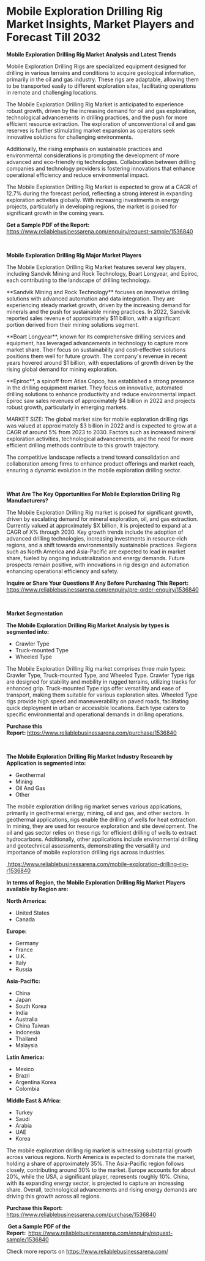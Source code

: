 <p><h1>Mobile Exploration Drilling Rig Market Insights, Market Players and Forecast Till 2032</h1></p><p><strong>Mobile Exploration Drilling Rig Market Analysis and Latest Trends</strong></p>
<p><p>Mobile Exploration Drilling Rigs are specialized equipment designed for drilling in various terrains and conditions to acquire geological information, primarily in the oil and gas industry. These rigs are adaptable, allowing them to be transported easily to different exploration sites, facilitating operations in remote and challenging locations. </p><p>The Mobile Exploration Drilling Rig Market is anticipated to experience robust growth, driven by the increasing demand for oil and gas exploration, technological advancements in drilling practices, and the push for more efficient resource extraction. The exploration of unconventional oil and gas reserves is further stimulating market expansion as operators seek innovative solutions for challenging environments. </p><p>Additionally, the rising emphasis on sustainable practices and environmental considerations is prompting the development of more advanced and eco-friendly rig technologies. Collaboration between drilling companies and technology providers is fostering innovations that enhance operational efficiency and reduce environmental impact.</p><p>The Mobile Exploration Drilling Rig Market is expected to grow at a CAGR of 12.7% during the forecast period, reflecting a strong interest in expanding exploration activities globally. With increasing investments in energy projects, particularly in developing regions, the market is poised for significant growth in the coming years.</p></p>
<p><strong>Get a Sample PDF of the Report:&nbsp;</strong> <a href="https://www.reliablebusinessarena.com/enquiry/request-sample/1536840?utm_campaign=3008&utm_medium=2&utm_source=Github&utm_content=ia&utm_term=11042025&utm_id=mobile-exploration-drilling-rig">https://www.reliablebusinessarena.com/enquiry/request-sample/1536840</a></p>
<p>&nbsp;</p>
<p><strong>Mobile Exploration Drilling Rig Major Market Players</strong></p>
<p><p>The Mobile Exploration Drilling Rig Market features several key players, including Sandvik Mining and Rock Technology, Boart Longyear, and Epiroc, each contributing to the landscape of drilling technology.</p><p>**Sandvik Mining and Rock Technology** focuses on innovative drilling solutions with advanced automation and data integration. They are experiencing steady market growth, driven by the increasing demand for minerals and the push for sustainable mining practices. In 2022, Sandvik reported sales revenue of approximately $11 billion, with a significant portion derived from their mining solutions segment.</p><p>**Boart Longyear**, known for its comprehensive drilling services and equipment, has leveraged advancements in technology to capture more market share. Their focus on sustainability and cost-effective solutions positions them well for future growth. The company's revenue in recent years hovered around $1 billion, with expectations of growth driven by the rising global demand for mining exploration.</p><p>**Epiroc**, a spinoff from Atlas Copco, has established a strong presence in the drilling equipment market. They focus on innovative, automated drilling solutions to enhance productivity and reduce environmental impact. Epiroc saw sales revenues of approximately $4 billion in 2022 and projects robust growth, particularly in emerging markets.</p><p>MARKET SIZE: The global market size for mobile exploration drilling rigs was valued at approximately $3 billion in 2022 and is expected to grow at a CAGR of around 5% from 2023 to 2030. Factors such as increased mineral exploration activities, technological advancements, and the need for more efficient drilling methods contribute to this growth trajectory.</p><p>The competitive landscape reflects a trend toward consolidation and collaboration among firms to enhance product offerings and market reach, ensuring a dynamic evolution in the mobile exploration drilling sector.</p></p>
<p>&nbsp;</p>
<p><strong>What Are The Key Opportunities For Mobile Exploration Drilling Rig Manufacturers?</strong></p>
<p><p>The Mobile Exploration Drilling Rig market is poised for significant growth, driven by escalating demand for mineral exploration, oil, and gas extraction. Currently valued at approximately $X billion, it is projected to expand at a CAGR of X% through 2030. Key growth trends include the adoption of advanced drilling technologies, increasing investments in resource-rich regions, and a shift towards environmentally sustainable practices. Regions such as North America and Asia-Pacific are expected to lead in market share, fueled by ongoing industrialization and energy demands. Future prospects remain positive, with innovations in rig design and automation enhancing operational efficiency and safety.</p></p>
<p><strong>Inquire or Share Your Questions If Any Before Purchasing This Report:</strong> <a href="https://www.reliablebusinessarena.com/enquiry/pre-order-enquiry/1536840?utm_campaign=3008&utm_medium=2&utm_source=Github&utm_content=ia&utm_term=11042025&utm_id=mobile-exploration-drilling-rig">https://www.reliablebusinessarena.com/enquiry/pre-order-enquiry/1536840</a></p>
<p>&nbsp;</p>
<p><strong>Market Segmentation</strong></p>
<p><strong>The Mobile Exploration Drilling Rig Market Analysis by types is segmented into:</strong></p>
<p><ul><li>Crawler Type</li><li>Truck-mounted Type</li><li>Wheeled Type</li></ul></p>
<p><p>The Mobile Exploration Drilling Rig market comprises three main types: Crawler Type, Truck-mounted Type, and Wheeled Type. Crawler Type rigs are designed for stability and mobility in rugged terrains, utilizing tracks for enhanced grip. Truck-mounted Type rigs offer versatility and ease of transport, making them suitable for various exploration sites. Wheeled Type rigs provide high speed and maneuverability on paved roads, facilitating quick deployment in urban or accessible locations. Each type caters to specific environmental and operational demands in drilling operations.</p></p>
<p><strong>Purchase this Report:&nbsp;</strong><a href="https://www.reliablebusinessarena.com/purchase/1536840?utm_campaign=3008&utm_medium=2&utm_source=Github&utm_content=ia&utm_term=11042025&utm_id=mobile-exploration-drilling-rig">https://www.reliablebusinessarena.com/purchase/1536840</a></p>
<p>&nbsp;</p>
<p><strong>The Mobile Exploration Drilling Rig Market Industry Research by Application is segmented into:</strong></p>
<p><ul><li>Geothermal</li><li>Mining</li><li>Oil And Gas</li><li>Other</li></ul></p>
<p><p>The mobile exploration drilling rig market serves various applications, primarily in geothermal energy, mining, oil and gas, and other sectors. In geothermal applications, rigs enable the drilling of wells for heat extraction. In mining, they are used for resource exploration and site development. The oil and gas sector relies on these rigs for efficient drilling of wells to extract hydrocarbons. Additionally, other applications include environmental drilling and geotechnical assessments, demonstrating the versatility and importance of mobile exploration drilling rigs across industries.</p></p>
<p><a href="https://www.reliablebusinessarena.com/mobile-exploration-drilling-rig-r1536840?utm_campaign=3008&utm_medium=2&utm_source=Github&utm_content=ia&utm_term=11042025&utm_id=mobile-exploration-drilling-rig">&nbsp;https://www.reliablebusinessarena.com/mobile-exploration-drilling-rig-r1536840</a></p>
<p><strong>In terms of Region, the Mobile Exploration Drilling Rig Market Players available by Region are:</strong></p>
<p>
    <p> <strong> North America: </strong>
        <ul>
            <li>United States</li>
            <li>Canada</li>
        </ul>
        </p> 
    <p> <strong> Europe: </strong>
        <ul>
            <li>Germany</li>
            <li>France</li>
            <li>U.K.</li>
            <li>Italy</li>
            <li>Russia</li>
        </ul>
        </p> 
    <p> <strong> Asia-Pacific: </strong>
        <ul>
            <li>China</li>
            <li>Japan</li>
            <li>South Korea</li>
            <li>India</li>
            <li>Australia</li>
            <li>China Taiwan</li>
            <li>Indonesia</li>
            <li>Thailand</li>
            <li>Malaysia</li>
        </ul>
        </p> 
    <p> <strong> Latin America: </strong>
        <ul>
            <li>Mexico</li>
            <li>Brazil</li>
            <li>Argentina Korea</li>
            <li>Colombia</li>
        </ul>
        </p> 
    <p> <strong> Middle East & Africa: </strong>
        <ul>
            <li>Turkey</li>
            <li>Saudi</li>
            <li>Arabia</li>
            <li>UAE</li>
            <li>Korea</li>
        </ul>
    </p>
    </p>
<p><p>The mobile exploration drilling rig market is witnessing substantial growth across various regions. North America is expected to dominate the market, holding a share of approximately 35%. The Asia-Pacific region follows closely, contributing around 30% to the market. Europe accounts for about 20%, while the USA, a significant player, represents roughly 10%. China, with its expanding energy sector, is projected to capture an increasing share. Overall, technological advancements and rising energy demands are driving this growth across all regions.</p></p>
<p><strong>Purchase this Report: </strong><a href="https://www.reliablebusinessarena.com/purchase/1536840?utm_campaign=3008&utm_medium=2&utm_source=Github&utm_content=ia&utm_term=11042025&utm_id=mobile-exploration-drilling-rig">https://www.reliablebusinessarena.com/purchase/1536840</a></p>
<p>&nbsp;<strong>Get a Sample PDF of the Report:&nbsp;&nbsp;</strong><a href="https://www.reliablebusinessarena.com/enquiry/request-sample/1536840?utm_campaign=3008&utm_medium=2&utm_source=Github&utm_content=ia&utm_term=11042025&utm_id=mobile-exploration-drilling-rig">https://www.reliablebusinessarena.com/enquiry/request-sample/1536840</a></p>
<p><strong></strong></p>
<p>Check more reports on <a href="https://www.reliablebusinessarena.com/?utm_campaign=3008&utm_medium=2&utm_source=Github&utm_content=ia&utm_term=11042025&utm_id=mobile-exploration-drilling-rig">https://www.reliablebusinessarena.com/</a></p>
